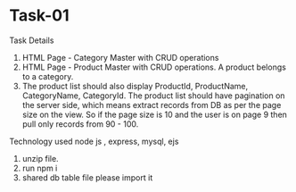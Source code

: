 # Task-01

Task Details
1. HTML Page - Category Master with CRUD operations
2. HTML Page - Product Master with CRUD operations. A product belongs to a category.
3. The product list should also display ProductId, ProductName, CategoryName, CategoryId.
The product list should have pagination on the server side, which means extract records from DB as per the page size on the view.
So if the page size is 10 and the user is on page 9 then pull only records from 90 - 100.

Technology used node js , express, mysql, ejs
1. unzip file.
2. run npm i 
3. shared db table file please import it
